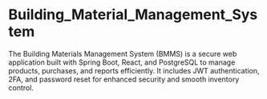 # Building_Material_Management_System
The Building Materials Management System (BMMS) is a secure web application built with Spring Boot, React, and PostgreSQL to manage products, purchases, and reports efficiently. It includes JWT authentication, 2FA, and password reset for enhanced security and smooth inventory control.
